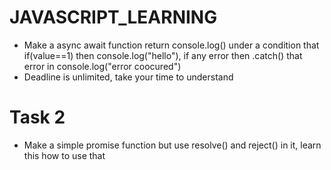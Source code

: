 # JAVASCRIPT_LEARNING

- Make a async await function return console.log() under a condition that if(value==1) then console.log("hello"), if any error then .catch() that error in console.log("error coocured")
- Deadline is unlimited, take your time to understand


# Task 2
- Make a simple promise function but use resolve() and reject() in it, learn this how to use that
